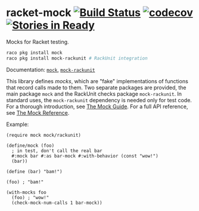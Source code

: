 # racket-mock [![Build Status](https://travis-ci.org/jackfirth/racket-mock.svg?branch=master)](https://travis-ci.org/jackfirth/racket-mock) [![codecov](https://codecov.io/gh/jackfirth/racket-mock/branch/master/graph/badge.svg)](https://codecov.io/gh/jackfirth/racket-mock) [![Stories in Ready](https://badge.waffle.io/jackfirth/racket-mock.png?label=ready&title=Ready)](https://waffle.io/jackfirth/racket-mock)
Mocks for Racket testing.

```bash
raco pkg install mock
raco pkg install mock-rackunit # RackUnit integration
```

Documentation: [`mock`](http://docs.racket-lang.org/mock@mock/index.html), [`mock-rackunit`](http://docs.racket-lang.org/mock-rackunit@mock-rackunit/index.html)

This library defines *mocks*, which are "fake" implementations of functions that record calls made to them.
Two separate packages are provided, the main package `mock` and the RackUnit checks package `mock-rackunit`.
In standard uses, the `mock-rackunit` dependency is needed only for test code. For a thorough introduction, see [The Mock Guide](http://docs.racket-lang.org/mock@mock/mock-guide.html). For a full API reference, see [The Mock Reference](http://docs.racket-lang.org/mock@mock/mock-reference.html).

Example:

```racket
(require mock mock/rackunit)

(define/mock (foo)
  ; in test, don't call the real bar
  #:mock bar #:as bar-mock #:with-behavior (const "wow!")
  (bar))

(define (bar) "bam!")

(foo) ; "bam!"

(with-mocks foo
  (foo) ; "wow!"
  (check-mock-num-calls 1 bar-mock))
```
